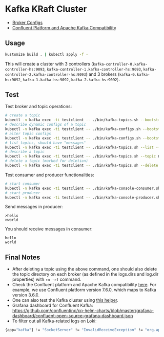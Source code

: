 # Kafka KRaft Cluster
- [Broker Configs](https://kafka.apache.org/documentation/#brokerconfigs)
- [Confluent Platform and Apache Kafka Compatibility](https://docs.confluent.io/platform/current/installation/versions-interoperability.html)
## Usage
```bash
kustomize build . | kubectl apply -f -
```
This will create a cluster with 3 controllers (`kafka-controller-0.kafka-controller-hs:9093`, `kafka-controller-1.kafka-controller-hs:9093`, `kafka-controller-2.kafka-controller-hs:9093`) and 3 brokers (`kafka-0.kafka-hs:9092`, `kafka-1.kafka-hs:9092`, `kafka-2.kafka-hs:9092`).
## Test
Test broker and topic operations:
```bash
# create a topic
kubectl -n kafka exec -ti testclient -- ./bin/kafka-topics.sh --bootstrap-server kafka-0.kafka-hs.kafka.svc.cluster.local:9092 --topic messages --create --partitions 1 --replication-factor 2 --config retention.ms=86400001 --config retention.bytes=274877906943
# describe dynamic configs of a topic
kubectl -n kafka exec -ti testclient -- ./bin/kafka-configs.sh --bootstrap-server kafka-0.kafka-hs.kafka.svc.cluster.local:9092 --entity-type topics --entity-name messages --describe
# alter topic configs
kubectl -n kafka exec -ti testclient -- ./bin/kafka-configs.sh --bootstrap-server kafka-0.kafka-hs.kafka.svc.cluster.local:9092 --alter --entity-type topics --entity-name messages --add-config retention.bytes=274877906944
# list topics, should have "messages"
kubectl -n kafka exec -ti testclient -- ./bin/kafka-topics.sh --list --bootstrap-server kafka-0.kafka-hs.kafka.svc.cluster.local:9092
# describe a topic
kubectl -n kafka exec -ti testclient -- ./bin/kafka-topics.sh --topic messages --describe --bootstrap-server kafka-0.kafka-hs.kafka.svc.cluster.local:9092
# delete a topic (marked for deletion)
kubectl -n kafka exec -ti testclient -- ./bin/kafka-topics.sh --delete --topic messages --bootstrap-server kafka-0.kafka-hs.kafka.svc.cluster.local:9092
```
Test consumer and producer functionalities:
```bash
# start consumer
kubectl -n kafka exec -ti testclient -- ./bin/kafka-console-consumer.sh --bootstrap-server kafka-hs:9092 --topic messages --from-beginning
# start producer
kubectl -n kafka exec -ti testclient -- ./bin/kafka-console-producer.sh --broker-list kafka-0.kafka-hs:9092,kafka-1.kafka-hs:9092,kafka-2.kafka-hs:9092 --topic messages
```
Send messages in producer:
```
>hello
>world
```
You should receive messages in consumer:
```
hello
world
```
## Final Notes
- After deleting a topic using the above command, one should also delete the topic directory on each broker (as defined in the logs.dirs and log.dir properties) with `rm -rf` command.
- Check the Confluent platform and Apache Kafka compatibility [here](https://docs.confluent.io/platform/current/installation/versions-interoperability.html). For example, we use Confluent platform version 7.6.0, which maps to Kafka version 3.6.0.
- One can also test the Kafka cluster using [this helper](https://github.com/rmoff/kafka-listeners/tree/master/golang).
- Grafana dashboard for Confluent Kafka: https://github.com/confluentinc/cp-helm-charts/blob/master/grafana-dashboard/confluent-open-source-grafana-dashboard.json
- To filter out all Kafka-related logs on Loki:
```bash
{app="kafka"} != "SocketServer" != "InvalidReceiveException" != "org.apache.kafka.common.network" != "Thread.java" != "kafka_exporter.go"
```

